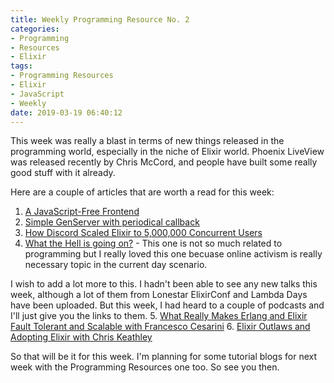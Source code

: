 ```yaml
---
title: Weekly Programming Resource No. 2
categories:
- Programming
- Resources
- Elixir
tags:
- Programming Resources
- Elixir
- JavaScript
- Weekly
date: 2019-03-19 06:40:12
---
```


This week was really a blast in terms of new things released in the programming world, especially in the niche of Elixir world. Phoenix LiveView was released recently by Chris McCord, and people have built some really good stuff with it already.

<!-- more -->

Here are a couple of articles that are worth a read for this week:

1. [A JavaScript-Free Frontend](https://dev.to/winduptoy/a-javascript-free-frontend-2d3e)
2. [Simple GenServer with periodical callback](https://medium.com/@mrwolf85/simple-genserver-with-periodical-callback-256b39d90f7b)
3. [How Discord Scaled Elixir to 5,000,000 Concurrent Users](https://blog.discordapp.com/scaling-elixir-f9b8e1e7c29b)
4. [What the Hell is going on?](https://www.perell.com/blog/what-the-hell-is-going-on) - This one is not so much related to programming but I really loved this one becuase online activism is really necessary topic in the current day scenario.

I wish to add a lot more to this. I hadn't been able to see any new talks this week, although a lot of them from Lonestar ElixirConf and Lambda Days have been uploaded. But this week, I had heard to a couple of podcasts and I'll just give you the links to them.
5. [What Really Makes Erlang and Elixir Fault Tolerant and Scalable with Francesco Cesarini](https://devchat.tv/elixir-mix/emx-041-what-really-makes-erlang-and-elixir-fault-tolerant-and-scalable-with-francesco-cesarini/)
6. [Elixir Outlaws and Adopting Elixir with Chris Keathley](https://devchat.tv/elixir-mix/emx-040-elixir-outlaws-and-adopting-elixir-with-chris-keathley/)

So that will be it for this week. I'm planning for some tutorial blogs for next week with the Programming Resources one too. So see you then.